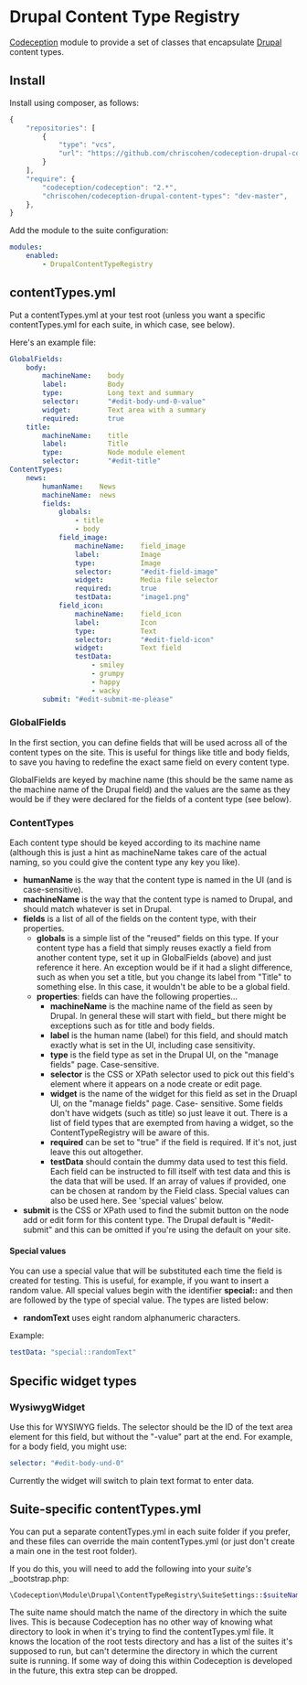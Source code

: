 # Drupal Content Type Registry

[Codeception](http://www.codeception.com) module to provide a set of classes that encapsulate
[Drupal](http://drupal.org) content types.

## Install

Install using composer, as follows:

```javascript
{
    "repositories": [
        {
            "type": "vcs",
            "url": "https://github.com/chriscohen/codeception-drupal-content-types.git"
        }
    ],
    "require": {
        "codeception/codeception": "2.*",
        "chriscohen/codeception-drupal-content-types": "dev-master",
    },
}
```

Add the module to the suite configuration:

```yaml
modules:
    enabled:
        - DrupalContentTypeRegistry
```

## contentTypes.yml

Put a contentTypes.yml at your test root (unless you want a specific contentTypes.yml for each suite, in which case, see
below).

Here's an example file:

```yaml
GlobalFields:
    body:
        machineName:    body
        label:          Body
        type:           Long text and summary
        selector:       "#edit-body-und-0-value"
        widget:         Text area with a summary
        required:       true
    title:
        machineName:    title
        label:          Title
        type:           Node module element
        selector:       "#edit-title"
ContentTypes:
    news:
        humanName:    News
        machineName:  news
        fields:
            globals:
                - title
                - body
            field_image:
                machineName:    field_image
                label:          Image
                type:           Image
                selector:       "#edit-field-image"
                widget:         Media file selector
                required:       true
                testData:       "image1.png"
            field_icon:
                machineName:    field_icon
                label:          Icon
                type:           Text
                selector:       "#edit-field-icon"
                widget:         Text field
                testData:
                    - smiley
                    - grumpy
                    - happy
                    - wacky
        submit: "#edit-submit-me-please"
```

### GlobalFields

In the first section, you can define fields that will be used across all of the content types on the site. This is
useful for things like title and body fields, to save you having to redefine the exact same field on every content type.

GlobalFields are keyed by machine name (this should be the same name as the machine name of the Drupal field) and the
values are the same as they would be if they were declared for the fields of a content type (see below).

### ContentTypes

Each content type should be keyed according to its machine name (although this is just a hint as machineName takes care
of the actual naming, so you could give the content type any key you like).

- **humanName** is the way that the content type is named in the UI (and is case-sensitive).
- **machineName** is the way that the content type is named to Drupal, and should match whatever is set in Drupal.
- **fields** is a list of all of the fields on the content type, with their properties.
  - **globals** is a simple list of the "reused" fields on this type. If your content type has a field that simply
    reuses exactly a field from another content type, set it up in GlobalFields (above) and just reference it here. An
    exception would be if it had a slight difference, such as when you set a title, but you change its label from
    "Title" to something else. In this case, it wouldn't be able to be a global field.
  - **properties**: fields can have the following properties...
    - **machineName** is the machine name of the field as seen by Drupal. In general these will start with field_ but
      there might be exceptions such as for title and body fields.
    - **label** is the human name (label) for this field, and should match exactly what is set in the UI, including case
      sensitivity.
    - **type** is the field type as set in the Drupal UI, on the "manage fields" page. Case-sensitive.
    - **selector** is the CSS or XPath selector used to pick out this field's element where it appears on a node create
      or edit page.
    - **widget** is the name of the widget for this field as set in the Druapl UI, on the "manage fields" page. Case-
      sensitive. Some fields don't have widgets (such as title) so just leave it out. There is a list of field types
      that are exempted from having a widget, so the ContentTypeRegistry will be aware of this.
    - **required** can be set to "true" if the field is required. If it's not, just leave this out altogether.
    - **testData** should contain the dummy data used to test this field. Each field can be instructed to fill itself
      with test data and this is the data that will be used. If an array of values if provided, one can be chosen at
      random by the Field class. Special values can also be used here. See 'special values' below.
- **submit** is the CSS or XPath used to find the submit button on the node add or edit form for this content type. The
  Drupal default is "#edit-submit" and this can be omitted if you're using the default on your site.

#### Special values

You can use a special value that will be substituted each time the field is created for testing. This is useful, for
example, if you want to insert a random value. All special values begin with the identifier **special::** and then are
followed by the type of special value. The types are listed below:

- **randomText** uses eight random alphanumeric characters.

Example:

```yaml
testData: "special::randomText"
```

## Specific widget types

### WysiwygWidget

Use this for WYSIWYG fields. The selector should be the ID of the text area element for this field, but without the
"-value" part at the end. For example, for a body field, you might use:

```yaml
selector: "#edit-body-und-0"
```

Currently the widget will switch to plain text format to enter data.

## Suite-specific contentTypes.yml

You can put a separate contentTypes.yml in each suite folder if you prefer, and these files can override the main
contentTypes.yml (or just don't create a main one in the test root folder).

If you do this, you will need to add the following into your *suite's* _bootstrap.php:

```php
\Codeception\Module\Drupal\ContentTypeRegistry\SuiteSettings::$suiteName = 'mysuite';
```

The suite name should match the name of the directory in which the suite lives. This is because Codeception has no other
way of knowing what directory to look in when it's trying to find the contentTypes.yml file. It knows the location of
the root tests directory and has a list of the suites it's supposed to run, but can't determine the directory in which
the current suite is running. If some way of doing this within Codeception is developed in the future, this extra step
can be dropped.
